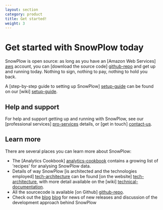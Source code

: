 ```yaml
---
layout: section
category: product
title: Get started!
weight: 3
---
```


# Get started with SnowPlow today

SnowPlow is open source: as long as you have an [Amazon Web Services] [aws] account, you can [download the source code] [github-repo] and get up and running today. Nothing to sign, nothing to pay, nothing to hold you back. 

A [step-by-step guide to setting up SnowPlow] [setup-guide] can be found on our [wiki] [setup-guide].

## Help and support

For help and support getting up and running with SnowPlow, see our [professional services] [pro-services] details, or [get in touch] [contact-us].

## Learn more

There are several places you can learn more about SnowPlow:

* The [Analytics Cookbook] [analytics-cookbook] contains a growing list of 'recipes' for analysing SnowPlow data.
* Details of way SnowPlow [is architected and the technologies employed] [tech-architecture] can be found [on the website] [tech-architecture], with more detail available on the [wiki] [technical-documentation].
* All the sourcecode is available [on Github] [github-repo].
* Check out the [blog] [blog] for news of new releases and discussion of the development approach behind SnowPlow

[setup-guide]: https://github.com/snowplow/snowplow/wiki/SnowPlow-setup-guide
[technical-documentation]: https://github.com/snowplow/snowplow/wiki/SnowPlow-technical-documentation
[github-repo]: https://github.com/snowplow/snowplow
[tech-architecture]: /technology/index.html
[pro-services]: /services/index.html
[contact-us]: /contact/index.html
[aws]: http://aws.amazon.com/
[github-repo]: https://github.com/snowplow/snowplow
[analytics-cookbook]: /analytics/index.html
[blog]: /blog.html